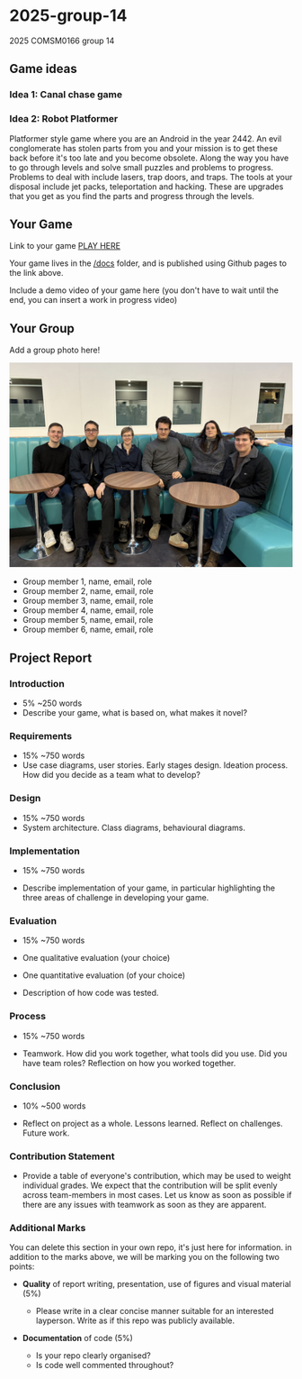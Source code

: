# 2025-group-14
2025 COMSM0166 group 14
## Game ideas

### Idea 1: Canal chase game
### Idea 2: Robot Platformer
Platformer style game where you are an Android in the year 2442. An evil conglomerate has stolen parts from you and your mission is to get these back before it's too late and you become obsolete. Along the way you have to go through levels and solve small puzzles and problems to progress. Problems to deal with include lasers, trap doors, and traps. The tools at your disposal include jet packs, teleportation and hacking. These are upgrades that you get as you find the parts and progress through the levels.

## Your Game

Link to your game [PLAY HERE](https://peteinfo.github.io/COMSM0166-project-template/)

Your game lives in the [/docs](/docs) folder, and is published using Github pages to the link above.

Include a demo video of your game here (you don't have to wait until the end, you can insert a work in progress video)

## Your Group

Add a group photo here!

![group photo](IMG_0747.jpeg)

- Group member 1, name, email, role
- Group member 2, name, email, role
- Group member 3, name, email, role
- Group member 4, name, email, role
- Group member 5, name, email, role
- Group member 6, name, email, role

## Project Report

### Introduction

- 5% ~250 words 
- Describe your game, what is based on, what makes it novel? 

### Requirements 

- 15% ~750 words
- Use case diagrams, user stories. Early stages design. Ideation process. How did you decide as a team what to develop? 

### Design

- 15% ~750 words 
- System architecture. Class diagrams, behavioural diagrams. 

### Implementation

- 15% ~750 words

- Describe implementation of your game, in particular highlighting the three areas of challenge in developing your game. 

### Evaluation

- 15% ~750 words

- One qualitative evaluation (your choice) 

- One quantitative evaluation (of your choice) 

- Description of how code was tested. 

### Process 

- 15% ~750 words

- Teamwork. How did you work together, what tools did you use. Did you have team roles? Reflection on how you worked together. 

### Conclusion

- 10% ~500 words

- Reflect on project as a whole. Lessons learned. Reflect on challenges. Future work. 

### Contribution Statement

- Provide a table of everyone's contribution, which may be used to weight individual grades. We expect that the contribution will be split evenly across team-members in most cases. Let us know as soon as possible if there are any issues with teamwork as soon as they are apparent. 

### Additional Marks

You can delete this section in your own repo, it's just here for information. in addition to the marks above, we will be marking you on the following two points:

- **Quality** of report writing, presentation, use of figures and visual material (5%) 
  - Please write in a clear concise manner suitable for an interested layperson. Write as if this repo was publicly available.

- **Documentation** of code (5%)

  - Is your repo clearly organised? 
  - Is code well commented throughout?
